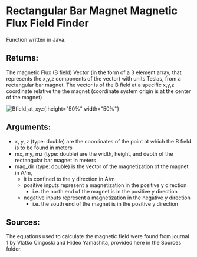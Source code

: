 # Rectangular Bar Magnet Magnetic Flux Field Finder

Function written in Java.

## Returns:
The magnetic Flux (B field) Vector (in the form of a 3 element array, that represents the x,y,z components of the vector) with units Teslas, from a rectangular bar magnet. The vector is of the B field at a specific x,y,z coordinate relative the the magnet (coordinate system origin is at the center of the magnet)

![Bfield_at_xyz](https://github.com/PopeyedLocket/Rect-Bar-mag-B-Field-Finder/blob/master/images/Bfield_at_xyz_image.jpg?raw=true "B filed at (x,y,z)"){:height="50%" width="50%"}

## Arguments:<br />
- x, y, z (type: double) are the coordinates of the point at which the B field is to be found in meters<br />
- mx, my, mz (type: double) are the width, height, and depth of the rectangular bar magnet in meters<br />
- mag_dir (type: double) is the vector of the magnetization of the magnet in A/m,<br />
  * it is confined to the y direction in A/m<br />
  * positive inputs represent a magnetization in the positive y direction<br />
    * i.e. the north end of the magnet is in the positive y direction<br />
  * negative inputs represent a magnetization in the negative y direction<br />
    * i.e. the south end of the magnet is in the positive y direction<br />
    
## Sources:
The equations used to calculate the magnetic field were found from journal 1 by Vlatko Cingoski and Hideo Yamashita, provided here in the Sources folder.
